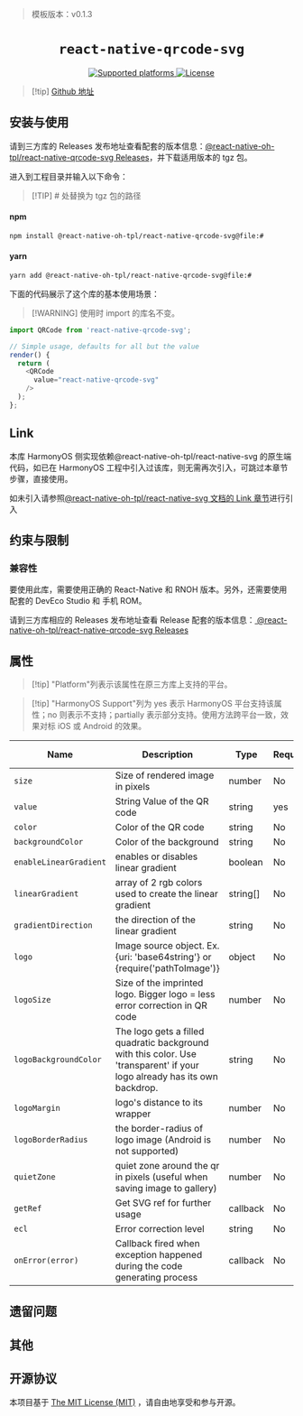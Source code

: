 <!-- {% raw %} -->
> 模板版本：v0.1.3

<p align="center">
  <h1 align="center"> <code>react-native-qrcode-svg</code> </h1>
</p>
<p align="center">
    <a href="https://github.com/react-native-oh-library/react-native-qrcode-svg">
        <img src="https://img.shields.io/badge/platforms-android%20|%20ios%20|%20harmony%20-lightgrey.svg" alt="Supported platforms" />
    </a>
    <a href="https://github.com/awesomejerry/react-native-qrcode-svg/blob/master/LICENSE">
        <img src="https://img.shields.io/npm/l/react-native-qrcode-svg.svg" alt="License" />
    </a>
</p>

> [!tip] [Github 地址](https://github.com/react-native-oh-library/react-native-qrcode-svg)

## 安装与使用

请到三方库的 Releases 发布地址查看配套的版本信息：[@react-native-oh-tpl/react-native-qrcode-svg Releases](https://github.com/react-native-oh-library/react-native-qrcode-svg/releases)，并下载适用版本的 tgz 包。

进入到工程目录并输入以下命令：

> [!TIP] # 处替换为 tgz 包的路径

<!-- tabs:start -->

#### **npm**

```bash
npm install @react-native-oh-tpl/react-native-qrcode-svg@file:#
```

#### **yarn**

```bash
yarn add @react-native-oh-tpl/react-native-qrcode-svg@file:#
```

<!-- tabs:end -->

下面的代码展示了这个库的基本使用场景：

> [!WARNING] 使用时 import 的库名不变。

```js
import QRCode from 'react-native-qrcode-svg';

// Simple usage, defaults for all but the value
render() {
  return (
    <QRCode
      value="react-native-qrcode-svg"
    />
  );
};
```

## Link

本库 HarmonyOS 侧实现依赖@react-native-oh-tpl/react-native-svg 的原生端代码，如已在 HarmonyOS 工程中引入过该库，则无需再次引入，可跳过本章节步骤，直接使用。

如未引入请参照[@react-native-oh-tpl/react-native-svg 文档的 Link 章节](/zh-cn/react-native-svg.md#link)进行引入

## 约束与限制

### 兼容性

要使用此库，需要使用正确的 React-Native 和 RNOH 版本。另外，还需要使用配套的 DevEco Studio 和 手机 ROM。

请到三方库相应的 Releases 发布地址查看 Release 配套的版本信息：[ @react-native-oh-tpl/react-native-qrcode-svg Releases](https://github.com/react-native-oh-library/react-native-qrcode-svg/releases)

## 属性

> [!tip] "Platform"列表示该属性在原三方库上支持的平台。

> [!tip] "HarmonyOS Support"列为 yes 表示 HarmonyOS 平台支持该属性；no 则表示不支持；partially 表示部分支持。使用方法跨平台一致，效果对标 iOS 或 Android 的效果。

| Name                   | Description                                                                                                               | Type     | Required | Platform | HarmonyOS Support |
| ---------------------- | ------------------------------------------------------------------------------------------------------------------------- | -------- | -------- | -------- | ----------------- |
| `size`                 | Size of rendered image in pixels                                                                                          | number   | No       | All      | yes               |
| `value`                | String Value of the QR code                                                                                               | string   | yes      | All      | yes               |
| `color`                | Color of the QR code                                                                                                      | string   | No       | All      | yes               |
| `backgroundColor`      | Color of the background                                                                                                   | string   | No       | All      | yes               |
| `enableLinearGradient` | enables or disables linear gradient                                                                                       | boolean  | No       | All      | no                |
| `linearGradient`       | array of 2 rgb colors used to create the linear gradient                                                                  | string[] | No       | All      | no                |
| `gradientDirection`    | the direction of the linear gradient                                                                                      | string   | No       | All      | no                |
| `logo`                 | Image source object. Ex. {uri: 'base64string'} or {require('pathToImage')}                                                | object   | No       | All      | yes               |
| `logoSize`             | Size of the imprinted logo. Bigger logo = less error correction in QR code                                                | number   | No       | All      | yes               |
| `logoBackgroundColor`  | The logo gets a filled quadratic background with this color. Use 'transparent' if your logo already has its own backdrop. | string   | No       | All      | yes               |
| `logoMargin`           | logo's distance to its wrapper                                                                                            | number   | No       | All      | yes               |
| `logoBorderRadius`     | the border-radius of logo image (Android is not supported)                                                                | number   | No       | ios      | no                |
| `quietZone`            | quiet zone around the qr in pixels (useful when saving image to gallery)                                                  | number   | No       | All      | no                |
| `getRef`               | Get SVG ref for further usage                                                                                             | callback | No       | All      | 不涉及            |
| `ecl`                  | Error correction level                                                                                                    | string   | No       | All      | yes               |
| `onError(error)`       | Callback fired when exception happened during the code generating process                                                 | callback | No       | All      | 不涉及            |

## 遗留问题

## 其他

## 开源协议

本项目基于 [The MIT License (MIT)](https://github.com/awesomejerry/react-native-qrcode-svg/blob/master/LICENSE) ，请自由地享受和参与开源。

<!-- {% endraw %} -->